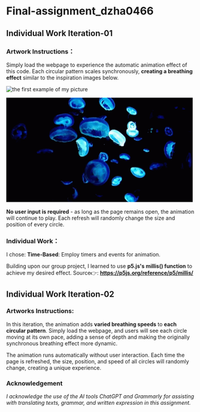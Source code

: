 # Final-assignment_dzha0466
## Individual Work Iteration-01
### Artwork Instructions：
Simply load the webpage to experience the automatic animation effect of this code. Each circular pattern scales synchronously, **creating a breathing effect** similar to the inspiration images below.

![the first example of my picture](/pictures/violet-moon-jellyfish-world-jellyfish-day.gif)

![the second example of my picture](/pictures/jellyfish-bluish.gif)

**No user input is required** - as long as the page remains open, the animation will continue to play. Each refresh will randomly change the size and position of every circle.

### Individual Work：
I chose: **Time-Based**: Employ timers and events for animation.

Building upon our group project, I learned to use **p5.js's millis() function** to achieve my desired effect.
Source👉: **https://p5js.org/reference/p5/millis/**



## Individual Work Iteration-02
### Artworks Instructions: 
In this iteration, the animation adds **varied breathing speeds** to **each circular pattern**. Simply load the webpage, and users will see each circle moving at its own pace, adding a sense of depth and making the originally synchronous breathing effect more dynamic.

The animation runs automatically without user interaction. Each time the page is refreshed, the size, position, and speed of all circles will randomly change, creating a unique experience.

### Acknowledgement
*I acknowledge the use of the AI tools ChatGPT and Grammarly for assisting with translating texts, grammar, and written expression in this assignment.* 










